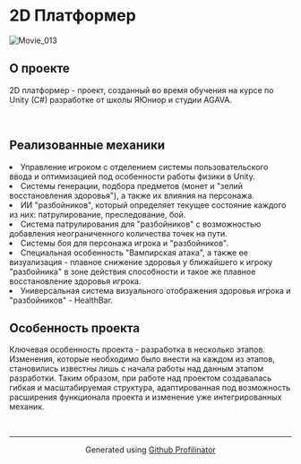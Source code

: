 # 2D Платформер  
  

![Movie_013](https://github.com/EugeneKaravanov/2D-Platformer/assets/94747745/709db6c8-149f-4d45-9843-3b990479ab2e)
  

## О проекте  
  

2D платформер - проект, созданный во время обучения на курсе по Unity (C#) разработке от школы ЯЮниор и студии AGAVA.  
  

<br/>  

## Реализованные механики  
  

<li>Управление игроком с отделением системы пользовательского ввода и оптимизацией под особенности работы физики в Unity.
<li>Системы генерации, подбора предметов (монет и "зелий восстановления здоровья"), а также их влияния на персонажа.
<li>ИИ "разбойников", который определяет текущее состояние каждого из них: патрулирование, преследование, бой.
<li>Система патрулирования для "разбойников" с возможностью добавления неограниченного количества точек на пути.
<li>Системы боя для персонажа игрока и "разбойников".
<li>Специальная особенность "Вампирская атака", а также ее визуализация - плавное снижение здоровья у ближайшего к игроку "разбойника" в зоне действия способности и такое же плавное восстановление здоровья игрока.
<li>Универсальная система визуального отображения здоровья игрока и "разбойников" - HealthBar.  
  

## Особенность проекта  
  

Ключевая особенность проекта - разработка в несколько этапов.  Изменения, которые необходимо было внести на каждом из этапов, становились известны лишь с начала работы над данным этапом разработки. Таким образом, при работе над проектом создавалась гибкая и масштабируемая структура, адаптированная под возможность расширения функционала проекта и изменение уже интегрированных механик.   

<br />

----
<div align="center">Generated using <a href="https://profilinator.rishav.dev/" target="_blank">Github Profilinator</a></div>
